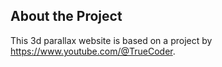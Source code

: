 ## About the Project

This 3d parallax website is based on a project by https://www.youtube.com/@TrueCoder.
